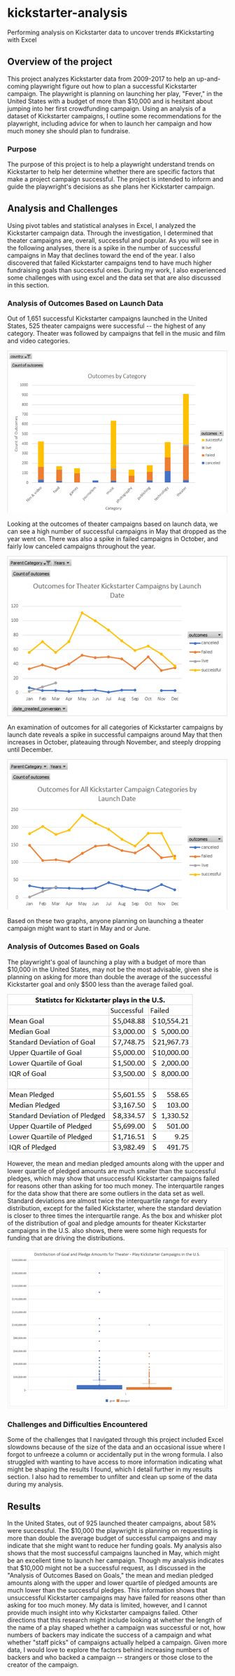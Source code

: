 # kickstarter-analysis
Performing analysis on Kickstarter data to uncover trends
#Kickstarting with Excel

## Overview of the project

This project analyzes Kickstarter data from 2009-2017 to help an up-and-coming playwright figure out how to plan a successful Kickstarter campaign. 
The playwright is planning on launching her play, "Fever," in the United States with a budget of more than $10,000 and is hesitant about jumping into her first crowdfunding campaign. 
Using an analysis of a dataset of Kickstarter campaigns, I outline some recommendations for the playwright, including advice for when to launch her campaign and how much money she should plan to fundraise.

### Purpose

The purpose of this project is to help a playwright understand trends on Kickstarter to help her determine whether there are specific factors that make a project campaign successful. 
The project is intended to inform and guide the playwright's decisions as she plans her Kickstarter campaign.

## Analysis and Challenges

Using pivot tables and statistical analyses in Excel, I analyzed the Kickstarter campaign data. 
Through the investigation, I determined that theater campaigns are, overall, successful and popular.
As you will see in the following analyses, there is a spike in the number of successful campaigns in May that declines toward the end of the year. 
I also discovered that failed Kickstarter campaigns tend to have much higher fundraising goals than successful ones. 
During my work, I also experienced some challenges with using excel and the data set that are also discussed in this section.

### Analysis of Outcomes Based on Launch Data

Out of 1,651 successful Kickstarter campaigns launched in the United States, 525 theater campaigns were successful -- the highest of any category. 
Theater was followed by campaigns that fell in the music and film and video categories.

 ![outcomes by category](resources_classwork/category_outcomes.png)

Looking at the outcomes of theater campaigns based on launch data, we can see a high number of successful campaigns in May that dropped as the year went on. There was also a spike in failed campaigns in October, and fairly low canceled campaigns throughout the year. 

![outcomes by theater launch](resources_classwork/outcomes_theater_launch.png)

An examination of outcomes for all categories of Kickstarter campaigns by launch date reveals a spike in successful campaigns around May that then increases in October, plateauing through November, and steeply dropping until December. 

![outcomes all categories by launch date](resources_classwork/outcomes_all_launch.png)

Based on these two graphs, anyone planning on launching a theater campaign might want to start in May and or June. 

### Analysis of Outcomes Based on Goals

The playwright's goal of launching a play with a budget of more than $10,000 in the United States, may not be the most advisable, given she is planning on asking for more than double the average of the successful Kickstarter goal and only $500 less than the average failed goal.

![stats for kickstarter plays in US](resources_classwork/stats_US_kickstarter.png)

 
However, the mean and median pledged amounts along with the upper and lower quartile of pledged amounts are much smaller than the successful pledges, which may show that unsuccessful Kickstarter campaigns failed for reasons other than asking for too much money. 
The interquartile ranges for the data show that there are some outliers in the data set as well. Standard deviations are almost twice the interquartile range for every distribution, except for the failed Kickstarter, where the standard deviation is closer to three times the interquartile range. 
As the box and whisker plot of the distribution of goal and pledge amounts for theater Kickstarter campaigns in the U.S. also shows, there were some high requests for funding that are driving the distributions. 

![distributions goal and pledged](resources_classwork/box_and_whisper.png)


### Challenges and Difficulties Encountered

Some of the challenges that I navigated through this project included Excel slowdowns because of the size of the data and an occasional issue where I forgot to unfreeze a column or accidentally put in the wrong formula.
 I also struggled with wanting to have access to more information indicating what might be shaping the results I found, which I detail further in my results section. I also had to remember to unfilter and clean up some of the data during my analysis.

## Results

In the United States, out of 925 launched theater campaigns, about 58% were successful. 
The $10,000 the playwright is planning on requesting is more than double the average budget of successful campaigns and may indicate that she might want to reduce her funding goals. 
My analysis also shows that the most successful campaigns launched in May, which might be an excellent time to launch her campaign. 
Though my analysis indicates that $10,000 might not be a successful request, as I discussed in the "Analysis of Outcomes Based on Goals," the mean and median pledged amounts along with the upper and lower quartile of pledged amounts are much lower than the successful pledges. 
This information shows that unsuccessful Kickstarter campaigns may have failed for reasons other than asking for too much money. 
My data is limited, however, and I cannot provide much insight into why Kickstarter campaigns failed. Other directions that this research might include looking at whether the length of the name of a play shaped whether a campaign was successful or not, how numbers of backers may indicate the success of a campaign and what whether "staff picks" of campaigns actually helped a campaign. Given more data, I would love to explore the factors behind increasing numbers of backers and who backed a campaign -- strangers or those close to the creator of the campaign. 